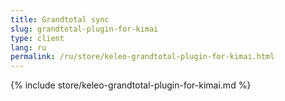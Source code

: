 ```yaml
---
title: Grandtotal sync
slug: grandtotal-plugin-for-kimai
type: client
lang: ru
permalink: /ru/store/keleo-grandtotal-plugin-for-kimai.html
---
```


{% include store/keleo-grandtotal-plugin-for-kimai.md %}
